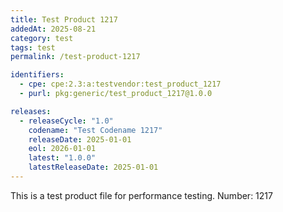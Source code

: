 ```yaml
---
title: Test Product 1217
addedAt: 2025-08-21
category: test
tags: test
permalink: /test-product-1217

identifiers:
  - cpe: cpe:2.3:a:testvendor:test_product_1217
  - purl: pkg:generic/test_product_1217@1.0.0

releases:
  - releaseCycle: "1.0"
    codename: "Test Codename 1217"
    releaseDate: 2025-01-01
    eol: 2026-01-01
    latest: "1.0.0"
    latestReleaseDate: 2025-01-01
---
```


This is a test product file for performance testing. Number: 1217
